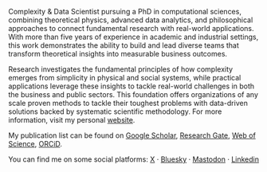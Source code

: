 Complexity & Data Scientist pursuing a PhD in computational sciences, combining theoretical physics, advanced data analytics, and philosophical approaches to connect fundamental research with real-world applications. With more than five years of experience in academic and industrial settings, this work demonstrates the ability to build and lead diverse teams that transform theoretical insights into measurable business outcomes. 

Research investigates the fundamental principles of how complexity emerges from simplicity in physical and social systems, while practical applications leverage these insights to tackle real-world challenges in both the business and public sectors. This foundation offers organizations of any scale proven methods to tackle their toughest problems with data-driven solutions backed by systematic scientific methodology. For more information, visit my personal [website](https://www.artun.xyz).

My publication list can be found on [Google Scholar](https://scholar.google.com.tr/citations?user=X_YH7psAAAAJ&hl=en),
[Research Gate](https://www.researchgate.net/profile/Erbil-Can-Artun), [Web of Science](https://www.webofscience.com/wos/author/record/AAR-1225-2021),
[ORCiD](https://orcid.org/0000-0002-9624-3124).

You can find me on some social platforms: [X](https://www.x.com/erbilcanartun) · [Bluesky](https://bsky.app/profile/erbilcanartun.bsky.social) · [Mastodon](https://mastodon.social/@erbilcanartun) · [Linkedin](https://www.linkedin.com/in/erbilcanartun)
